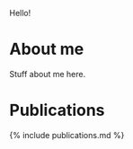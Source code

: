 Hello!

About me
=========
Stuff about me here.

Publications
============
{% include publications.md %}